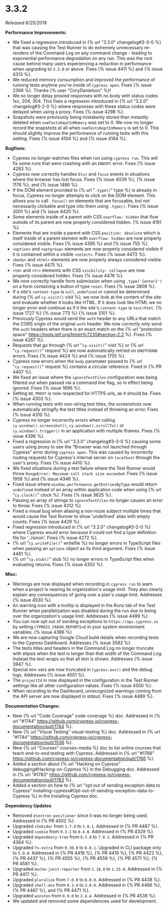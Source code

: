 # 3.3.2

*Released 6/25/2019*

**Performance Improvements:**

- We fixed a regression introduced in {% url "3.3.0" changelog#3-3-0 %} that was causing the Test Runner to do extremely unnecessary re-renders of the Command Log on any command change - leading to exponential performance degradation on any run. This was the root cause behind many users experiencing a reduction in performance when upgrading to `3.3.0` or above. Fixes {% issue 4411 %} and {% issue 4313 %}.
- We reduced memory consumption and improved the performance of running tests anytime you're inside of `cypress open`. Fixes {% issue 2366 %}. Thanks {% user "CoryDanielson" %}!
- We no longer delay proxied responses with no body with status codes 1xx, 204, 304. This fixes a regression introduced in {% url "3.2.0" changelog#3-2-0 %} where responses with these status codes were delayed when using a proxy. Fixes {% issue 4298 %}.
- Snapshots were previously being mistakenly stored then instantly deleted when `numTestsKeptInMemory` was set to 0. We now no longer record the snapshots at all when `numTestsKeptInMemory` is set to 0. This should slightly improve the performance of running tests with this setting. Fixes {% issue 4104 %} and {% issue 4164 %}.

**Bugfixes:**

- Cypress no longer watches files when run using `cypress run`. This will fix some runs that were crashing with an `ENOSPC` error. Fixes {% issue 4283 %}.
- Cypress now correctly handles `blur` and `focus` events in situations where the browser has lost focus. Fixes {% issue 4039 %}, {% issue 1176 %}, and {% issue 1486 %}.
- If the DOM element provided to {% url "`.type()`" type %} is already in focus, Cypress no longer attempts to click on the DOM element. This allows you to call `.focus()` on elements that are focusable, but not necessarily clickable and type into them using `.type()`. Fixes {% issue 3001 %} and {% issue 4420 %}.
- Some elements inside of a parent with CSS `overflow: hidden` that flow outside of its parent are now properly considered hidden. {% issue 4161 %}
- Elements that are inside a parent with CSS `position: absolute` which is itself inside of a parent element with `overflow: hidden` are now properly considered visible. Fixes {% issue 4395 %} and {% issue 755 %}.
- `<option>` and `<optgroup>` elements are now properly considered visible if it is contained within a visible `<select>`. Fixes {% issue 4473 %}.
- `<body>` and `<html>` elements are now properly always considered visible. Fixes {% issue 4475 %}.
- `<td>` and `<tr>` elements with CSS `visibility: collapse` are now properly considered hidden. Fixes {% issue 4476 %}.
- We now correctly handle form submission when using `.type('{enter}')` on a form containing a button of type `reset`. Fixes {% issue 3909 %}.
- If a site's `content-type` is `null`, `undefined` or cannot be determined during {% url `cy.visit()` visit %}, we now look at the content of the site and evaluate whether it looks like HTML. If it does look like HTML we no longer error and continue as if it the site's `content-type` is `text/html`. {% issue 1727 %} {% issue 773 %} {% issue 3101 %}.
- Previously Cypress would send the `auth` header to any URLs that match the CORS origin of the original `auth` header. We now correctly only send the `auth` headers when there is an exact match on the {% url "protection space" https://tools.ietf.org/html/rfc7235#section-2.2 %}. Fixes {% issue 4267 %}.
- Requests that go through {% url "`cy.visit()`" visit %} or  {% url "`cy.request()`" request %} are now automatically retried on `ENOTFOUND` errors. Fixes {% issue 4424 %} and {% issue 1755 %}.
- Cypress now errors when the `body` paramater passed to {% url "`cy.request()`" request %} contains a circular reference. Fixed in {% PR 4407 %}.
- We fixed an issue where the `ignoreTestFiles` configuration was being filtered out when passed via a command line flag, so in effect being ignored. Fixes {% issue 1696 %}.
- Setting `NO_PROXY` is now respected for HTTPS urls, as it should be. Fixes {% issue 4303 %}.
- When running tests with non-string test titles, the screenshots now automatically stringify the test titles instead of throwing an error. Fixes {% issue 4310 %}.
- Cypress no longer incorrectly errors when calling `cy.window().screenshot()`, `cy.window().scrollTo()` or `cy.window().trigger()` in an application with multiple iframes. Fixes {% issue 4396 %}.
- Fixed a regression in {% url "3.3.0" changelog#3-3-0 %} causing some users using proxy to see the "Browser was not launched through Cypress" error during `cypress open`. This was caused by incorrectly routing requests for Cypress's internal server on `localhost` through the user's proxy. Fixes {% issue 4410 %}.
- We fixed situations during a test failure where the Test Runner would throw `RangeError: Maximum call stack size exceeded`. Fixes {% issue 1958 %} and {% issue 4346 %}.
- Fixed issue where `window.performance.getEntriesByType` would return `undefined` instead of an array within application code when using {% url "`cy.clock()`" clock %}. Fixes {% issue 3625 %}.
- Passing an array of strings to `ignoreTestFiles` no longer causes an error to throw. Fixes {% issue 4312 %}.
- Fixed a visual bug when aliasing a non-route subject multiple times that would cause the Test Runner to show 'undefined' alias with empty counts. Fixes {% issue 4429 %}.
- Fixed regression introduced in {% url "3.2.0" changelog#3-2-0 %} where Cypress would error because it could not find a type definition file for '../sinon'. Fixes {% issue 4272 %}.
- {% url "`cy.writeFile()`" writefile %} no longer errors in TypeScript files when passing an `options` object as its third argument. Fixes {% issue 4461 %}.
- {% url "`cy.stub()`" stub %} no longer errors in TypeScript files when evaluating returns. Fixes {% issue 4302 %}.

**Misc:**

- Warnings are now displayed when recording in `cypress run` to warn when a project is nearing its organization's usage limit. They also clearly explain any consequences of going over a plan's usage limit. Addresses {% issue 4530 %}.
- An warning icon with a tooltip is displayed in the Runs tab of the Test Runner when parallelization was disabled during the run due to being over the organization's usage limit. Addresses {% issue 4489 %}.
- You can now opt out of sending exceptions to `https://api.cypress.io` by setting `CYPRESS_CRASH_REPORTS=0` in your system environment variables. {% issue 4386 %}
- We are now capturing Google Cloud build details when recording tests to the Cypress Dashboard. Addresses {% issue 3582 %}.
- The tests titles and headers in the Command Log no longer truncate with elipsis when the text is longer than that width of the Command Log. Instead the text wraps so that all text is shown. Addresses {% issue 3947 %}.
- Special env vars are now truncated in `Cypress.env()` and the debug logs. Addresses {% issue 4501 %}.
- The `projectId` in now displayed in the configuration in the Test Runner settings like all other configuration values. Fixes {% issue 4500 %}.
- When recording to the Dashboard, unrecognized warnings coming from the API server are now displayed in stdout. Fixes {% issue 4489 %}.

**Documentation Changes:**

- New {% url "Code Coverage" code-coverage %} doc. Addressed in {% url "#1744" https://github.com/cypress-io/cypress-documentation/pull/1744 %}.
- New {% url "Visual Testing" visual-testing %} doc. Addressed in {% url "#1744" https://github.com/cypress-io/cypress-documentation/pull/1536 %}.
- New {% url "Courses" courses-media %} doc to list online courses that teach end-to-end testing with Cypress. Addressed in {% url "#1766" https://github.com/cypress-io/cypress-documentation/pull/1766 %}.
- Added a section about {% url "Hacking on Cypress" debugging#Hacking-on-Cypress %} in the Debugging doc. Addressed in {% url "#1783" https://github.com/cypress-io/cypress-documentation/pull/1783 %}.
- Added a section on how to {% url "opt out of sending exception data to Cypress" installing-cypress#Opt-out-of-sending-exception-data-to-Cypress %} in the Installing Cypress doc.

**Dependency Updates**

- Removed `electron-positioner` since it was no longer being used. Addressed in {% PR 4502 %}.
- Upgraded `chokidar` from `1.7.0` to `3.0.1`. Addressed in {% PR 4487 %}.
- Upgraded `cookie` from `0.3.1` to `0.4.0`. Addressed in {% PR 4329 %}.
- Upgraded `dependency-tree` from `6.5.0` to `7.0.2`. Addressed in {% PR 4364 %}.
- Upgraded `fs-extra` from `0.30.0` to `8.0.1`. Upgraded in CLI package only to `5.0.0`. Addressed in {% PR 4418 %}, {% PR 4419 %}, {% PR 4422 %}, {% PR 4437 %}, {% PR 4555 %}, {% PR 4559 %}, {% PR 4571 %}, {% PR 4581 %}.
- Upgraded `mocha-junit-reporter` from `1.18.0` to `1.23.0`. Addressed in {% PR 4417 %}.
- Upgraded `pluralize` from `7.0.0` to `8.0.0`. Addressed in {% PR 4438 %}.
- Upgraded `shell-env` from `0.3.0` to `3.0.0`. Addressed in {% PR 4466 %}, {% PR 4467 %}, and {% PR 4471 %}.
- Upgraded `winston` from `0.9.0` to `2.4.4`. Addressed in {% PR 4538 %}.
- We updated and removed some dependencies used for development.

